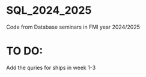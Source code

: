 # SQL_2024_2025
Code from Database seminars in FMI year 2024/2025

# TO DO:
Add the quries for ships in week 1-3
